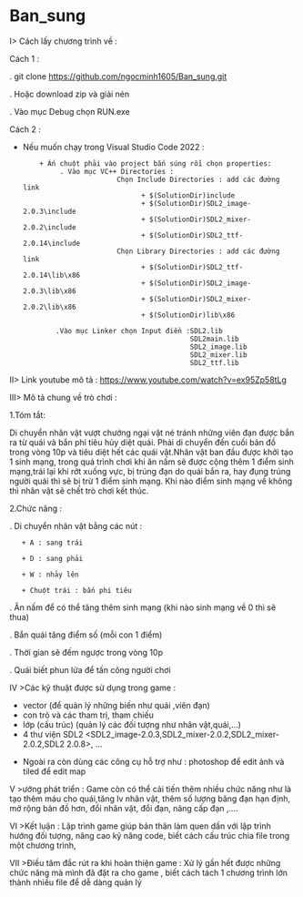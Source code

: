 # Ban_sung
I> Cách lấy chương trình về :

Cách 1 :

. git clone https://github.com/ngocminh1605/Ban_sung.git

. Hoặc download zip và giải nén

. Vào mục Debug chọn RUN.exe

Cách 2 :
* Nếu muốn chạy trong Visual Studio Code 2022 :

          + Ấn chuột phải vào project bắn súng rồi chọn properties: 
               . Vào mục VC++ Directories : 
                             Chọn Include Directories : add các đường link 
                                   + $(SolutionDir)include
                                   + $(SolutionDir)SDL2_image-2.0.3\include
                                   + $(SolutionDir)SDL2_mixer-2.0.2\include 
                                   + $(SolutionDir)SDL2_ttf-2.0.14\include
                             Chọn Library Directories : add các đường link
                                   + $(SolutionDir)SDL2_ttf-2.0.14\lib\x86
                                   + $(SolutionDir)SDL2_image-2.0.3\lib\x86 
                                   + $(SolutionDir)SDL2_mixer-2.0.2\lib\x86
                                   + $(SolutionDir)lib\x86
                                   
              .Vào mục Linker chọn Input điền :SDL2.lib
                                               SDL2main.lib
                                               SDL2_image.lib
                                               SDL2_mixer.lib
                                               SDL2_ttf.lib
             
II> Link youtube mô tả : https://www.youtube.com/watch?v=ex95Zp58tLg

III> Mô tả chung về trò chơi :

1.Tóm tắt:

Di chuyển nhân vật vượt chướng ngại vật né tránh những viên đạn được bắn ra từ quái và bắn phi tiêu hủy diệt quái. Phải di chuyển đến cuối bản đồ trong vòng 10p và tiêu diệt hết các quái vật.Nhân vật ban đầu được khởi tạo 1 sinh mạng, trong quá trình chơi khi ăn nấm sẽ được cộng thêm 1 điểm sinh mạng,trái lại khi rớt xuống vực, bị trúng đạn do quái bắn ra, hay đụng trúng người quái thì sẽ bị trừ 1 điểm sinh mạng. Khi nào điểm sinh mạng về không thì nhân vật sẽ chết trò chơi kết thúc. 

2.Chức năng :

. Di chuyển nhân vật bằng các nút :

       + A : sang trái
       
       + D : sang phải
       
       + W : nhảy lên
       
       + Chuột trái : bắn phi tiêu
       
. Ăn nấm để có thể tăng thêm sinh mạng (khi nào sinh mạng về 0 thì sẽ thua)

. Bắn quái tăng điểm số (mỗi con 1 điểm)

. Thời gian sẽ đếm ngược trong vòng 10p

. Quái biết phun lửa để tấn công người chơi


IV >Các kỹ thuật được sử dụng trong game : 
+ vector (để quản lý những biến như quái ,viên đạn)
+ con trỏ và các tham trị, tham chiếu
+ lớp (cấu trúc) (quản lý các đối tượng như nhân vật,quái,...)
+ 4 thư viện SDL2 <SDL2_image-2.0.3,SDL2_mixer-2.0.2,SDL2_mixer-2.0.2,SDL2 2.0.8>, ...
* Ngoài ra còn dùng các công cụ hỗ trợ như : photoshop để edit ảnh và tiled để edit map

V >ướng phát triển : Game còn có thể cải tiến thêm nhiều chức năng như là tạo thêm máu cho quái,tăng lv nhân vật, thêm số lượng băng đạn hạn định,  mở rộng bản đồ hơn, đổi nhân vật, đổi đạn, nâng cấp đạn ,....

VI >Kết luận : Lập trình game giúp bản thân làm quen dần với lập trình hướng đối tượng, nâng cao kỹ năng code, biết cách cấu trúc chia file trong một chương trình,

VII >Điều tâm đắc rút ra khi hoàn thiện game : Xử lý gần hết được những chức năng mà mình đã đặt ra cho game , biết cách tách 1 chương trình lớn thành nhiều file để dễ dàng quản lý 


       
  


